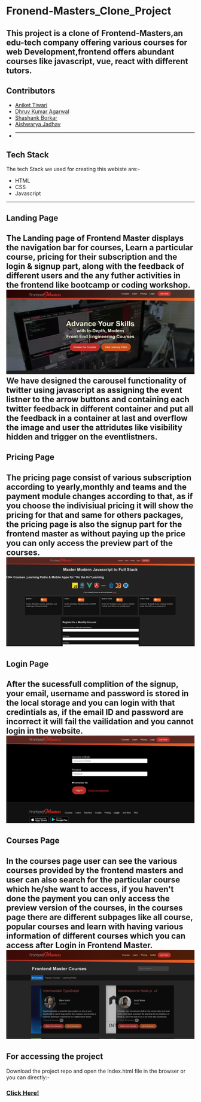 # Fronend-Masters_Clone_Project

This project is a clone of Frontend-Masters,an edu-tech company offering various courses for web Development,frontend offers abundant courses like javascript, vue, react with different tutors.
----
## Contributors

+ [Aniket Tiwari](https://github.com/aniketT23)
+ [Dhruv Kumar Agarwal](https://github.com/Dhruvkagrawal)
+ [Shashank Borkar](https://github.com/ShashankSKB)
+ [Aishwarya Jadhav](https://github.com/aishwaryaj20)
+ ---
## Tech Stack

The tech Stack we used for creating this webiste are:-
+ HTML
+ CSS
+ Javascript
---
## Landing Page

The Landing page of Frontend Master displays the navigation bar for courses, Learn a particular course, pricing for their subscription and the login & signup part, along with the feedback of different users and the any futher activities in the frontend like bootcamp or coding workshop.
![landing page](https://github.com/aniketT23/Fronend-Masters/blob/master/img/landing.JPG  "Logo Title Text 1")
We have designed the carousel  functionality of twitter using javascript as assigning the event listner to the arrow buttons and containing each twitter feedback in different container and put all the feedback in a container at last and overflow the image and user the attridutes like visibility hidden and trigger on the eventlistners.
---
## Pricing Page

The pricing page consist of various subscription according to yearly,monthly and teams and the payment module changes according to that, as if you choose the indivisiual pricing it will show the pricing for that and same for others packages, the pricing page is also the signup part for the frontend master as without paying up the price you can only access the preview part of the courses.
![landing page](https://github.com/aniketT23/Fronend-Masters/blob/master/img/pricing.JPG  "Logo Title Text 1")
---
## Login Page

After the sucessfull complition of the signup, your email, username and password is stored in the local storage and you can login with that credintials as, if the email ID and password are incorrect it will fail the vailidation and you cannot login in the website.
![landing page](https://github.com/aniketT23/Fronend-Masters/blob/master/img/login.JPG  "Logo Title Text 1")
---
## Courses Page

In the courses page user can see the various courses provided by the frontend masters and user can also search for the particular course which he/she want to access, if you haven't done the payment you can only access the preview version of the courses, in the courses page there are different subpages like all course, popular courses and learn with having various information of different courses which you can access after Login in Frontend Master.
![landing page](https://github.com/aniketT23/Fronend-Masters/blob/master/img/course.JPG  "Logo Title Text 1")
---
## For accessing the project
Download the project repo and open the Index.html file in the browser or you can directly:-
### [Click Here!](https://anikett23.github.io/Fronend-Masters/)

